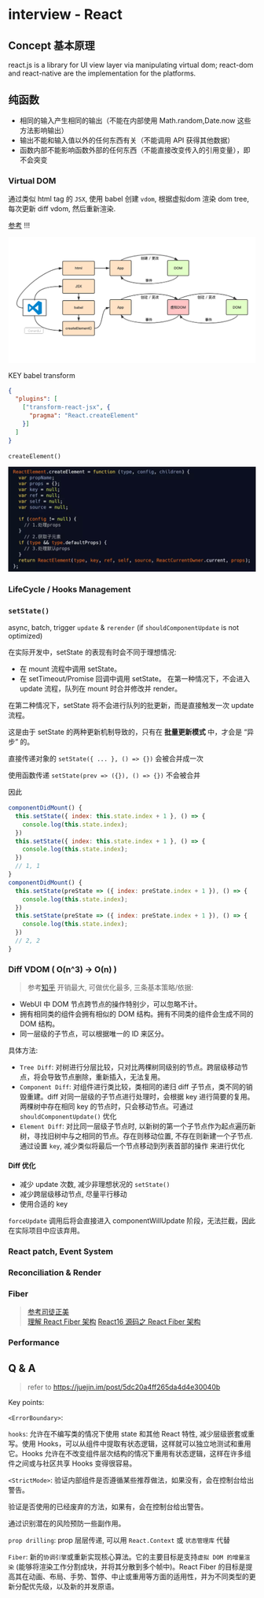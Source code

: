 # interview - React

## Concept 基本原理
react.js is a library for UI view layer via manipulating virtual dom; react-dom and react-native are the implementation for the platforms.

## 纯函数
- 相同的输入产生相同的输出（不能在内部使用 Math.random,Date.now 这些方法影响输出）
- 输出不能和输入值以外的任何东西有关（不能调用 API 获得其他数据）
- 函数内部不能影响函数外部的任何东西（不能直接改变传入的引用变量），即不会突变

### Virtual DOM
通过类似 html tag 的 `JSX`, 使用 babel 创建 `vdom`, 根据虚拟dom 渲染 dom tree, 每次更新 diff vdom, 然后重新渲染.

[参考](https://juejin.im/post/5cb66fdaf265da0384128445) !!!

![vdom](../../assets/img/interview-react-vdom.png)

KEY babel transform
```json
{
  "plugins": [
    ["transform-react-jsx", {
      "pragma": "React.createElement"
    }]
  ]
}
```

`createElement()`

![createElement](../../assets/img/interview-react-createelement.png)

### LifeCycle / Hooks Management

### `setState()`
async, batch, trigger `update` & `rerender` (if `shouldComponentUpdate` is not optimized)

在实际开发中，setState 的表现有时会不同于理想情况:
- 在 mount 流程中调用 setState。
- 在 setTimeout/Promise 回调中调用 setState。
在第一种情况下，不会进入 update 流程，队列在 mount 时合并修改并 render。

在第二种情况下，setState 将不会进行队列的批更新，而是直接触发一次 update 流程。

这是由于 setState 的两种更新机制导致的，只有在 **批量更新模式** 中，才会是 “异步” 的。

直接传递对象的 `setState({ ... }, () => {})` 会被合并成一次

使用函数传递 `setState(prev => ({}), () => {})` 不会被合并

因此
```js
componentDidMount() {
  this.setState({ index: this.state.index + 1 }, () => {
    console.log(this.state.index);
  })
  this.setState({ index: this.state.index + 1 }, () => {
    console.log(this.state.index);
  })
  // 1, 1
}
componentDidMount() {
  this.setState(preState => ({ index: preState.index + 1 }), () => {
    console.log(this.state.index);
  })
  this.setState(preState => ({ index: preState.index + 1 }), () => {
    console.log(this.state.index);
  })
  // 2, 2
}
```

### Diff VDOM ( O(n^3) -> O(n) )
> 参考[知乎](https://zhuanlan.zhihu.com/p/20346379)
开销最大, 可做优化最多, 三条基本策略/依据:
- WebUI 中 DOM 节点跨节点的操作特别少，可以忽略不计。
- 拥有相同类的组件会拥有相似的 DOM 结构。拥有不同类的组件会生成不同的 DOM 结构。
- 同一层级的子节点，可以根据唯一的 ID 来区分。

具体方法:
- `Tree Diff`: 对树进行分层比较，只对比两棵树同级别的节点。跨层级移动节点，将会导致节点删除，重新插入，无法复用。
- `Component Diff`: 对组件进行类比较，类相同的递归 diff 子节点，类不同的销毁重建。diff 对同一层级的子节点进行处理时，会根据 key 进行简要的复用。两棵树中存在相同 key 的节点时，只会移动节点。可通过 `shouldComponentUpdate()` 优化
- `Element Diff`: 对比同一层级子节点时, 以新树的第一个子节点作为起点遍历新树，寻找旧树中与之相同的节点。存在则移动位置, 不存在则新建一个子节点. 通过设置 `key`, 减少类似将最后一个节点移动到列表首部的操作 来进行优化

#### Diff 优化
- 减少 update 次数, 减少非理想状况的 `setState()`
- 减少跨层级移动节点, 尽量平行移动
- 使用合适的 key

`forceUpdate` 调用后将会直接进入 componentWillUpdate 阶段，无法拦截，因此在实际项目中应该弃用。

### React patch, Event System

### Reconciliation & Render

### Fiber
> [参考司徒正美](https://zhuanlan.zhihu.com/p/37095662) <br>
> [理解 React Fiber 架构](https://libin1991.github.io/2019/07/01/%E7%90%86%E8%A7%A3-React-Fiber-%E6%9E%B6%E6%9E%84/)
> [React16 源码之 React Fiber 架构](https://github.com/HuJiaoHJ/blog/issues/7#)

### Performance

## Q & A
> refer to https://juejin.im/post/5dc20a4ff265da4d4e30040b

Key points:

`<ErrorBoundary>`:

`hooks`: 允许在不编写类的情况下使用 state 和其他 React 特性, 减少层级嵌套或重写。使用 Hooks，可以从组件中提取有状态逻辑，这样就可以独立地测试和重用它。Hooks 允许在不改变组件层次结构的情况下重用有状态逻辑，这样在许多组件之间或与社区共享 Hooks 变得很容易。

`<StrictMode>`: 验证内部组件是否遵循某些推荐做法，如果没有，会在控制台给出警告。

验证是否使用的已经废弃的方法，如果有，会在控制台给出警告。

通过识别潜在的风险预防一些副作用。

`prop drilling`: prop 层层传递, 可以用 `React.Context` 或 `状态管理库` 代替

`Fiber`: 新的`协调引擎`或重新实现核心算法。它的主要目标是支持`虚拟 DOM 的增量渲染` (能够将渲染工作分割成块，并将其分散到多个帧中)。React Fiber 的目标是提高其在动画、布局、手势、暂停、中止或重用等方面的适用性，并为不同类型的更新分配优先级，以及新的并发原语。
